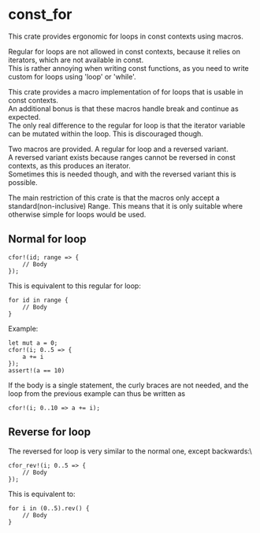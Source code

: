 # const_for

This crate provides ergonomic for loops in const contexts using macros.

Regular for loops are not allowed in const contexts, because it relies on iterators, which are not available in const.\
This is rather annoying when writing const functions, as you need to write custom for loops using 'loop' or 'while'.

This crate provides a macro implementation of for loops that is usable in const contexts.\
An additional bonus is that these macros handle break and continue as expected.\
The only real difference to the regular for loop is that the iterator variable can be mutated within the loop. This is discouraged though.

Two macros are provided. A regular for loop and a reversed variant.\
A reversed variant exists because ranges cannot be reversed in const contexts, as this produces an iterator.\
Sometimes this is needed though, and with the reversed variant this is possible.

The main restriction of this crate is that the macros only accept a standard(non-inclusive) Range. This means that it is only suitable where otherwise simple for loops would be used.

## Normal for loop

    cfor!(id; range => {
        // Body
    });

This is equivalent to this regular for loop:

    for id in range {
        // Body
    }

Example:

    let mut a = 0;
    cfor!(i; 0..5 => {
        a += i
    });
    assert!(a == 10)

If the body is a single statement, the curly braces are not needed, and the loop from the previous example can thus be written as

    cfor!(i; 0..10 => a += i);

## Reverse for loop

The reversed for loop is very similar to the normal one, except backwards:\

    cfor_rev!(i; 0..5 => {
        // Body
    });

This is equivalent to:

    for i in (0..5).rev() {
        // Body 
    }
